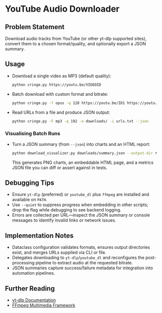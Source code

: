 # YouTube Audio Downloader

## Problem Statement
Download audio tracks from YouTube (or other yt-dlp supported sites), convert them to a chosen format/quality, and optionally export a JSON summary.

## Usage
- Download a single video as MP3 (default quality):
  ```bash
  python cringe.py https://youtu.be/VIDEOID
  ```
- Batch download with custom format and bitrate:
  ```bash
  python cringe.py -f opus -q 128 https://youtu.be/ID1 https://youtu.be/ID2
  ```
- Read URLs from a file and produce JSON output:
  ```bash
  python cringe.py -F mp3 -q 192 -o downloads/ -i urls.txt --json
  ```

### Visualising Batch Runs

- Turn a JSON summary (from `--json`) into charts and an HTML report:
  ```bash
  python download_visualizer.py downloads/summary.json --output-dir reports/
  ```
  This generates PNG charts, an embeddable HTML page, and a metrics JSON file
  you can diff or assert against in tests.

## Debugging Tips
- Ensure `yt-dlp` (preferred) or `youtube_dl` plus `ffmpeg` are installed and available on `PATH`.
- Use `--quiet` to suppress progress when embedding in other scripts; drop the flag while debugging to see backend logging.
- Errors are collected per URL—inspect the JSON summary or console messages to identify invalid links or network issues.

## Implementation Notes
- Dataclass configuration validates formats, ensures output directories exist, and merges URLs supplied via CLI or file.
- Delegates downloading to `yt-dlp`/`youtube_dl` and reconfigures the post-processing pipeline to extract audio at the requested bitrate.
- JSON summaries capture success/failure metadata for integration into automation pipelines.

## Further Reading
- [yt-dlp Documentation](https://github.com/yt-dlp/yt-dlp#readme)
- [FFmpeg Multimedia Framework](https://ffmpeg.org/documentation.html)
